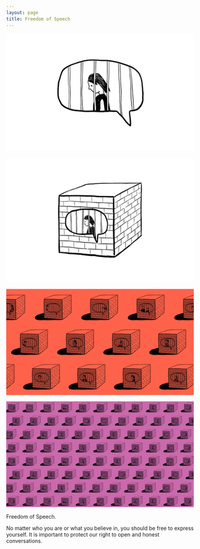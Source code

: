 ```yaml
---
layout: page
title: Freedom of Speech
---
```


<div class="works-show">
<p><img src="freedom-of-speech-01.png"></p>
<p><img src="freedom-of-speech-02.png"></p>
<!-- <p><img src="freedom-of-speech-03.png"></p> -->
<p><img src="freedom-of-speech-04.png"></p>
<p><img src="freedom-of-speech-05.png"></p>
</div>
  <div class="info">
  <p>Freedom of Speech.</p>
  <p>No matter who you are or what you believe in, you should be free to express yourself. It is important to protect our right to open and honest conversations.</p>
</div>
